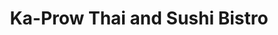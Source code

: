 ---
layout: place
title: "Ka-Prow Thai and Sushi Bistro"
permalink: /texas/austin/ka-prow-thai-and-sushi-bistro.html
stateAbbr: TX
stateName: Texas
cityName: Austin
seo:
  name: "Ka-Prow Thai and Sushi Bistro"
  type: Restaurant
  links: https://kaprowleaf.com/
description: "Ka-Prow Thai and Sushi Bistro serves delicious sushi in Austin, Texas. Try fresh Japanese dishes for a great dining experience. "
place_id: ChIJvZdyvO7ORIYR8QLLhCHltmg
photos:
  - name: >-
      places/ChIJvZdyvO7ORIYR8QLLhCHltmg/photos/AeeoHcJDnorZG5ftUC-zjPKftVpLN9X506hyTOWC4q8YJB6A0xvupFYcTXy4Hwsa_71lkUYrYVWJrbOnSxOhWkCtUNn9zLTlXZcpYJSvouxee3r1uQ_LEsINUw1h0zPojbLEeCnRPfOCAFWRO55BRgWUv-N2qNe858bIaZY8VHmAjVn7cjt8mAfZhxZCFdlQ8lxnUEZV2e5F_4rwy5B33M3KsHTNNV7etX-FsjZThLSioIGyGRZflEDjvsBQXyPTz859Th7ly_lutoThZr34VQfAgPa5l3-GizHnwp45B57bPMo0Kg
    widthPx: 800
    heightPx: 800
    authorAttributions:
      - displayName: Ka-Prow Thai and Sushi Bistro
        uri: https://maps.google.com/maps/contrib/109204641535818213980
        photoUri: >-
          https://lh3.googleusercontent.com/a/ACg8ocL-fdtt2VlAx3ImYFWb2tX-FO7v7U_eK94YIdDoqghF-26zXw=s100-p-k-no-mo
    flagContentUri: >-
      https://www.google.com/local/imagery/report/?cb_client=maps_api_places.places_api&image_key=!1e10!2sAF1QipO9EucSTreAdEqHQsgcJ_23MS-12_Mn6IzUcHEF&hl=en-US
    googleMapsUri: >-
      https://www.google.com/maps/place//data=!3m4!1e2!3m2!1sAF1QipO9EucSTreAdEqHQsgcJ_23MS-12_Mn6IzUcHEF!2e10!4m2!3m1!1s0x8644ceeebc7297bd:0x68b6e52184cb02f1
  - name: >-
      places/ChIJvZdyvO7ORIYR8QLLhCHltmg/photos/AeeoHcI4LxyYK0p_s2hAxGu8CjQXUBoHpr-afblQdl7HckKUV1Yf02gfwx9Aeg3RCP9EtG67tfbtBTDAta8_45AyiTE47c9vTzvfO4OuCBlr1hBhuxVu9Szmcx1_ZNEo6A4DOaStOoHUnaZYDzKS1g37VL8_QrM5bR4nKv51kyqa8hSqTwZdNY4ooSUk8aRGWOwFCAPSJ3V8bFJ4Nn7tRDmTO22j_7aUu2wP0kdi5AOHeUV0i8JJJlKT2g8kKHwPNds1ATr7Qt2Qsf1Pw4Gz2jl8U95_z7Hs27kv2CKDYZOBQ5yKJQ
    widthPx: 1400
    heightPx: 900
    authorAttributions:
      - displayName: Ka-Prow Thai and Sushi Bistro
        uri: https://maps.google.com/maps/contrib/109204641535818213980
        photoUri: >-
          https://lh3.googleusercontent.com/a/ACg8ocL-fdtt2VlAx3ImYFWb2tX-FO7v7U_eK94YIdDoqghF-26zXw=s100-p-k-no-mo
    flagContentUri: >-
      https://www.google.com/local/imagery/report/?cb_client=maps_api_places.places_api&image_key=!1e10!2sAF1QipM8IieMFUDRGKdj3aiRca3aI04FidPRJs4w9cRQ&hl=en-US
    googleMapsUri: >-
      https://www.google.com/maps/place//data=!3m4!1e2!3m2!1sAF1QipM8IieMFUDRGKdj3aiRca3aI04FidPRJs4w9cRQ!2e10!4m2!3m1!1s0x8644ceeebc7297bd:0x68b6e52184cb02f1
  - name: >-
      places/ChIJvZdyvO7ORIYR8QLLhCHltmg/photos/AeeoHcL8DjFVeEaYu0ig6W9cJTBG03-moJXS9dDqq2hjIxW0ecDc7RRbypkUBGf-TQ-JcStHoGmgky9jTDhamt3EBLdUIsE4Q0fvXYikCWNpc3uB6eNi2ra_Eu_nGNxaL7xxLcmT-s3lYwL5bVyC3o0CwfYzKqXKc5_FdXA_OXdkt7mHgeMIxmBfhQAAhGRbOH4HPt3OqgmjZWQ33OkFr-70Kty3a9l4ia7rzGyNQNbFGMBJPQMH37qAH0DwwFu-d_MYWR17VIV7h-b5ium0jXAIiGAEEvApZHSwOOxWZot_uLiLtg
    widthPx: 800
    heightPx: 800
    authorAttributions:
      - displayName: Ka-Prow Thai and Sushi Bistro
        uri: https://maps.google.com/maps/contrib/109204641535818213980
        photoUri: >-
          https://lh3.googleusercontent.com/a/ACg8ocL-fdtt2VlAx3ImYFWb2tX-FO7v7U_eK94YIdDoqghF-26zXw=s100-p-k-no-mo
    flagContentUri: >-
      https://www.google.com/local/imagery/report/?cb_client=maps_api_places.places_api&image_key=!1e10!2sAF1QipM9bbbH-CaiEE51I3QUZIZhlIs827rN6sh5g5h5&hl=en-US
    googleMapsUri: >-
      https://www.google.com/maps/place//data=!3m4!1e2!3m2!1sAF1QipM9bbbH-CaiEE51I3QUZIZhlIs827rN6sh5g5h5!2e10!4m2!3m1!1s0x8644ceeebc7297bd:0x68b6e52184cb02f1
  - name: >-
      places/ChIJvZdyvO7ORIYR8QLLhCHltmg/photos/AeeoHcI6Kz0juahOWeKi79LmlF_Z2ovAq1obzQHKt7HmOTy8a2a40xJU_fERocuRqbp7Hes9A97ECnCVgfhNk6_6WYR5hiFtB53heaL6KrAs_9kOMcrZhIEdToE0jaR5D26pjkXDR98jt1m6HSFQpFIk8IX03uKE-9fAUC_3TfKgKdl9a5yZllrljpFFvSZj3ljndtzYWKft6uMEje38LtCeT4XrcUwTMGG0M9129OPLP5TS0kpQnhd5ZZOvT35EZ7LPfnbGxDZ9HSVIQML93eRwCNcWNsmjI4FILLMrSdV3vzJjiQ
    widthPx: 800
    heightPx: 800
    authorAttributions:
      - displayName: Ka-Prow Thai and Sushi Bistro
        uri: https://maps.google.com/maps/contrib/109204641535818213980
        photoUri: >-
          https://lh3.googleusercontent.com/a/ACg8ocL-fdtt2VlAx3ImYFWb2tX-FO7v7U_eK94YIdDoqghF-26zXw=s100-p-k-no-mo
    flagContentUri: >-
      https://www.google.com/local/imagery/report/?cb_client=maps_api_places.places_api&image_key=!1e10!2sAF1QipNnT_AXN-3ty0rqMMux0_obQ5P0ipeBQA8ijq5_&hl=en-US
    googleMapsUri: >-
      https://www.google.com/maps/place//data=!3m4!1e2!3m2!1sAF1QipNnT_AXN-3ty0rqMMux0_obQ5P0ipeBQA8ijq5_!2e10!4m2!3m1!1s0x8644ceeebc7297bd:0x68b6e52184cb02f1
  - name: >-
      places/ChIJvZdyvO7ORIYR8QLLhCHltmg/photos/AeeoHcIJk_mv1wsNpSA_fzK25oBY1zu6Mxk5z8Muye9czNGHW556cP3G-zoTO9Qya43NU674UpnVlU9nhSPBoXesQQDZWBhFlbYveBHCNMSR5_XwspajFJucEsnGI335pSfnekx6ZegiIejNVit8MaGUm8ug7bsjJY7hHoPhCGMAEkwLWccgkwrM4MS7bWZKgl1oEAihIhW1DPIZwBjQlXANrhwsRzpb1M8qp6pjThexF739BzMZuiY5xAfHo2ud9Rojz-IlDxVw8EGOWz9en2HZAuej1KmKVW9B0OIY8nrJUNGBpg
    widthPx: 800
    heightPx: 800
    authorAttributions:
      - displayName: Ka-Prow Thai and Sushi Bistro
        uri: https://maps.google.com/maps/contrib/109204641535818213980
        photoUri: >-
          https://lh3.googleusercontent.com/a/ACg8ocL-fdtt2VlAx3ImYFWb2tX-FO7v7U_eK94YIdDoqghF-26zXw=s100-p-k-no-mo
    flagContentUri: >-
      https://www.google.com/local/imagery/report/?cb_client=maps_api_places.places_api&image_key=!1e10!2sAF1QipNGdr06mjsbkNFcRLKM6XfpqlKPKT_hfYL31TO5&hl=en-US
    googleMapsUri: >-
      https://www.google.com/maps/place//data=!3m4!1e2!3m2!1sAF1QipNGdr06mjsbkNFcRLKM6XfpqlKPKT_hfYL31TO5!2e10!4m2!3m1!1s0x8644ceeebc7297bd:0x68b6e52184cb02f1
  - name: >-
      places/ChIJvZdyvO7ORIYR8QLLhCHltmg/photos/AeeoHcLLlf68BiEo3G1qVeEgOpy27ESCM8FdJxbYMB0zXGUJ5ilc0WdtAF9w-yasRoH_VSnf4OKWKm-ElSSl3S6VhgqyYZ4VlLiOBj6iCCT4i8Oqjw6Mdp7VR7_kfomjO7q7TiPpMpYubo5VT6Ars2ciyn6Un3KKpP602kYR7N7gfwCjmTTJ3P5NfuPIaJZ4IxW8O_5ltTC122X9qP-jioY__BygldQVcyz1F6YG8hHirW8OZX5uom12dcw9FykzR0Haq89aGzP9fynwiOjQagb3yd3gDNLxBEsf22gocUGRXiOiFQ
    widthPx: 800
    heightPx: 800
    authorAttributions:
      - displayName: Ka-Prow Thai and Sushi Bistro
        uri: https://maps.google.com/maps/contrib/109204641535818213980
        photoUri: >-
          https://lh3.googleusercontent.com/a/ACg8ocL-fdtt2VlAx3ImYFWb2tX-FO7v7U_eK94YIdDoqghF-26zXw=s100-p-k-no-mo
    flagContentUri: >-
      https://www.google.com/local/imagery/report/?cb_client=maps_api_places.places_api&image_key=!1e10!2sAF1QipOVgjyX8erHlPTwHJcDZ-yswOeLcZ1-Ri-ysSAX&hl=en-US
    googleMapsUri: >-
      https://www.google.com/maps/place//data=!3m4!1e2!3m2!1sAF1QipOVgjyX8erHlPTwHJcDZ-yswOeLcZ1-Ri-ysSAX!2e10!4m2!3m1!1s0x8644ceeebc7297bd:0x68b6e52184cb02f1
  - name: >-
      places/ChIJvZdyvO7ORIYR8QLLhCHltmg/photos/AeeoHcIbZ4tf3zQ9ZtCR3j2PCbu8KGoqhHJ3vr9XgUxDugGa5NHqI850k3S0Anv8b56PmjukWwF4zdVzqe3GexQYPJE6PZ-99s4GhWl2gC1Vx47jSf4Mklk6sho6FVBUDT7Sjieazc5zAKp9-JUkLs3AhgstUyseQVb49Ux7cqWms9vu_iyOZKVOf9Hk2iqCgIzGSf0NUe6z_pdlW2YWktwbwWyjsgwYq6JT-WTWaX3hAhnlH4gKHwxnqcZtePn-XBB2o8Gnq63dOk9FUwVlPQAv6oxPS2MAzSfv_hSliP17JvxV9g
    widthPx: 800
    heightPx: 800
    authorAttributions:
      - displayName: Ka-Prow Thai and Sushi Bistro
        uri: https://maps.google.com/maps/contrib/109204641535818213980
        photoUri: >-
          https://lh3.googleusercontent.com/a/ACg8ocL-fdtt2VlAx3ImYFWb2tX-FO7v7U_eK94YIdDoqghF-26zXw=s100-p-k-no-mo
    flagContentUri: >-
      https://www.google.com/local/imagery/report/?cb_client=maps_api_places.places_api&image_key=!1e10!2sAF1QipNvJfbg03zeLMV9R3LMB57b-qT-PHIS3RENCZyk&hl=en-US
    googleMapsUri: >-
      https://www.google.com/maps/place//data=!3m4!1e2!3m2!1sAF1QipNvJfbg03zeLMV9R3LMB57b-qT-PHIS3RENCZyk!2e10!4m2!3m1!1s0x8644ceeebc7297bd:0x68b6e52184cb02f1
  - name: >-
      places/ChIJvZdyvO7ORIYR8QLLhCHltmg/photos/AeeoHcJagFuDTjoiqslIaUG78UfHK3nnN1fLxTpsHmHnZEmCXbRm_xW3vpuhp49Xy11uwVIC1s420N7y6HoFRkRb7SK6uG171LUVmWjXGVOgZKAY5koztnCAAqpLF6q0DY0wTJpcpTlMvEI5hh4qCHpU1B_H3LZOKr9VP0DEsjBWpLZm9J2xcw7biYah6qVyWL2e9bBMPsOvOdDIUjipnJuxKEhSkiAR5wVvD3MFjY6zxgoExenulae2lHSoejnv0QQN6xnrrlI58bJkKFgSYD4dRZQO1CdDXtg95MrZAYlr1VintA
    widthPx: 800
    heightPx: 800
    authorAttributions:
      - displayName: Ka-Prow Thai and Sushi Bistro
        uri: https://maps.google.com/maps/contrib/109204641535818213980
        photoUri: >-
          https://lh3.googleusercontent.com/a/ACg8ocL-fdtt2VlAx3ImYFWb2tX-FO7v7U_eK94YIdDoqghF-26zXw=s100-p-k-no-mo
    flagContentUri: >-
      https://www.google.com/local/imagery/report/?cb_client=maps_api_places.places_api&image_key=!1e10!2sAF1QipNHclO2pQp3gxbEdphwMzuYVjqq2qo3Mc8UvxBV&hl=en-US
    googleMapsUri: >-
      https://www.google.com/maps/place//data=!3m4!1e2!3m2!1sAF1QipNHclO2pQp3gxbEdphwMzuYVjqq2qo3Mc8UvxBV!2e10!4m2!3m1!1s0x8644ceeebc7297bd:0x68b6e52184cb02f1
  - name: >-
      places/ChIJvZdyvO7ORIYR8QLLhCHltmg/photos/AeeoHcJLTLTMbqQ8PMpyzwdKByzuqFFBxVzDB-7Wmd8vbhrolCqSFbTRosZmGMWvu7BN4aT0B_sqXm2RRY9DLOq8nvbCoiZCw-G8dsg6QvBMR3actsq6XWGgMUVFKWjhLpTLRBDEnTdY_Nff8jRaMj2l9xLouR64nBZt90__ui3mJ5i_4xweJak-ZDjZaVVQj-Z_Mh72MAHZyXtW_YiFqBicFB7lD3Sit6VArzvd6He_xUx5m8Xg69GM2WX4Wd7h0zQFw_v0ZrX0ntbYHufS32fyILoG_iJrXr7Hz0n5FfE3BjN07w
    widthPx: 800
    heightPx: 800
    authorAttributions:
      - displayName: Ka-Prow Thai and Sushi Bistro
        uri: https://maps.google.com/maps/contrib/109204641535818213980
        photoUri: >-
          https://lh3.googleusercontent.com/a/ACg8ocL-fdtt2VlAx3ImYFWb2tX-FO7v7U_eK94YIdDoqghF-26zXw=s100-p-k-no-mo
    flagContentUri: >-
      https://www.google.com/local/imagery/report/?cb_client=maps_api_places.places_api&image_key=!1e10!2sAF1QipPCHdZmUwHAnhtXpyOk_0mJLQImv4KjcM84rvRL&hl=en-US
    googleMapsUri: >-
      https://www.google.com/maps/place//data=!3m4!1e2!3m2!1sAF1QipPCHdZmUwHAnhtXpyOk_0mJLQImv4KjcM84rvRL!2e10!4m2!3m1!1s0x8644ceeebc7297bd:0x68b6e52184cb02f1
  - name: >-
      places/ChIJvZdyvO7ORIYR8QLLhCHltmg/photos/AeeoHcJtpmwmzlT7SzolhQkkgkHPRol26AMm3Y9JRN-4lbH0Mlxz-EJsbtsx6eqWG07ZWeFGv8Vbjs3Xjks8aMLrdZKxlZoTX6-MWlO_G42pK-8K8Gnfc2aZ_tUc2mMT1pPswGSM4eKIj1YLpKxR3lPRio6v9t0R-JvS6ScUOMfvY0u18VLxGveXexzjk9593b8HVi3fuRNWPj8Vvkl6Qp2V4NwKhJU6d1dyUGEHbu7bJZtrruCVwCngdPcfvjnMMWEOH-6NShuNd2rVw68Qu2JqFoYYAUvNlz3W4CgMQmy2BhD9ww
    widthPx: 1024
    heightPx: 680
    authorAttributions:
      - displayName: Ka-Prow Thai and Sushi Bistro
        uri: https://maps.google.com/maps/contrib/109204641535818213980
        photoUri: >-
          https://lh3.googleusercontent.com/a/ACg8ocL-fdtt2VlAx3ImYFWb2tX-FO7v7U_eK94YIdDoqghF-26zXw=s100-p-k-no-mo
    flagContentUri: >-
      https://www.google.com/local/imagery/report/?cb_client=maps_api_places.places_api&image_key=!1e10!2sAF1QipOo-VfK_xOV3C3fG2M9jvuwGgj9UCXg964uIVPO&hl=en-US
    googleMapsUri: >-
      https://www.google.com/maps/place//data=!3m4!1e2!3m2!1sAF1QipOo-VfK_xOV3C3fG2M9jvuwGgj9UCXg964uIVPO!2e10!4m2!3m1!1s0x8644ceeebc7297bd:0x68b6e52184cb02f1
address: 1200 W Howard Ln Ste O, Austin, TX 78753, USA
street: 1200 W Howard Ln Ste O
city: Austin
state: TX
zip: '78753'
country: USA
neighborhood: Tech Ridge
latitude: '30.424689'
longitude: '-97.669946'
accessibility_options:
  wheelchairAccessibleParking: true
  wheelchairAccessibleEntrance: true
  wheelchairAccessibleRestroom: true
  wheelchairAccessibleSeating: true
business_status: OPERATIONAL
name: Ka-Prow Thai and Sushi Bistro
google_maps_links:
  directionsUri: >-
    https://www.google.com/maps/dir//''/data=!4m7!4m6!1m1!4e2!1m2!1m1!1s0x8644ceeebc7297bd:0x68b6e52184cb02f1!3e0
  placeUri: https://maps.google.com/?cid=7545470157830423281
  writeAReviewUri: >-
    https://www.google.com/maps/place//data=!4m3!3m2!1s0x8644ceeebc7297bd:0x68b6e52184cb02f1!12e1
  reviewsUri: >-
    https://www.google.com/maps/place//data=!4m4!3m3!1s0x8644ceeebc7297bd:0x68b6e52184cb02f1!9m1!1b1
  photosUri: >-
    https://www.google.com/maps/place//data=!4m3!3m2!1s0x8644ceeebc7297bd:0x68b6e52184cb02f1!10e5
primary_type: Thai Restaurant
opening_hours:
  regular: null
  current: null
secondary_opening_hours:
  regular:
    weekdayDescriptions: null
    type: null
  current:
    weekdayDescriptions: null
    type: null
phone: (512) 990-2111
price_level: PRICE_LEVEL_MODERATE
price_range: $10 &ndash; $20
rating: '4.5'
rating_count: 1058
website: https://kaprowleaf.com/
reviews: null
parking_options: null
payment_options: null
allow_dogs: null
curbside_pickup: null
delivery: null
dine_in: null
good_for_children: null
good_for_groups: null
good_for_sports: null
live_music: null
menu_for_children: null
outdoor_seating: null
reservable: null
restroom: null
serves_beer: null
serves_breakfast: null
serves_brunch: null
serves_cocktails: null
serves_coffee: null
serves_dinner: null
serves_dessert: null
serves_lunch: null
serves_vegetarian_food: null
serves_wine: null
takeout: null
summary: null

---